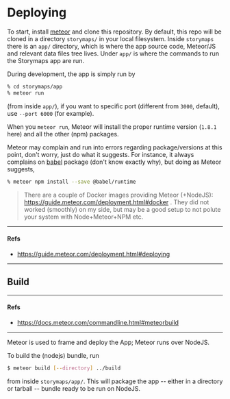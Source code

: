 # Deploying

To start, install [meteor](https://guide.meteor.com/#quickstart) and clone this repository.
By default, this repo will be cloned in a directory `storymaps/` in your local filesystem.
Inside `storymaps` there is an `app/` directory, which is where the app source code, Meteor/JS and relevant data files tree lives.
Under `app/` is where the commands to run the Storymaps app are run.

During development, the app is simply run by
```bash
% cd storymaps/app
% meteor run
```
(from inside `app/`), if you want to specific port (different from `3000`, default), use `--port 6000` (for example).

When you `meteor run`, Meteor will install the proper runtime version (`1.8.1` here) and all the other (npm) packages.

Meteor may complain and run into errors regarding package/versions at this point, don't worry, just do what it suggests.
For instance, it always complains on [babel](https://babeljs.io/) package (don't know exactly why), but doing as Meteor suggests,
```bash
% meteor npm install --save @babel/runtime
```

> There are a couple of Docker images providing Meteor (+NodeJS): https://guide.meteor.com/deployment.html#docker .
> They did not worked (smoothly) on my side, but may be a good setup to not polute your system with Node+Meteor+NPM etc.


- - -
#### Refs
* https://guide.meteor.com/deployment.html#deploying
- - -

## Build

- - -
#### Refs
* https://docs.meteor.com/commandline.html#meteorbuild
- - -

Meteor is used to frame and deploy the App; Meteor runs over NodeJS.

To build the (nodejs) bundle, run
```bash
$ meteor build [--directory] ../build
```
from inside `storymaps/app/`.
This will package the app -- either in a directory or tarball -- bundle ready
to be run on NodeJS.
